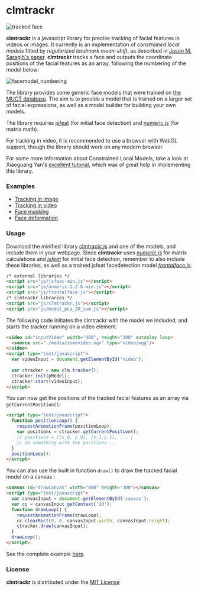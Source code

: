 clmtrackr
======

![tracked face](http://auduno.github.com/clmtrackr/media/clmtrackr02.jpg)

**clmtrackr** is a javascript library for precise tracking of facial features in videos or images. It currently is an implementation of *constrained local models* fitted by *regularized landmark mean-shift*, as described in [Jason M. Saragih's paper](http://dl.acm.org/citation.cfm?id=1938021). **clmtrackr** tracks a face and outputs the coordinate positions of the facial features as an array, following the numbering of the model below:

![facemodel_numbering](http://auduno.github.com/clmtrackr/media/facemodel_numbering_small.png)

The library provides some generic face models that were trained on [the MUCT database](http://www.milbo.org/muct/). The aim is to provide a model that is trained on a larger set of facial expressions, as well as a model builder for building your own models.

The library requires [jsfeat](https://github.com/inspirit/jsfeat) (for initial face detection) and [numeric.js](http://numericjs.com) (for matrix math).

For tracking in video, it is recommended to use a browser with WebGL support, though the library should work on any modern browser.

For some more information about Constrained Local Models, take a look at Xiaoguang Yan's [excellent tutorial](https://sites.google.com/site/xgyanhome/home/projects/clm-implementation/ConstrainedLocalModel-tutorial%2Cv0.7.pdf?attredirects=0), which was of great help in implementing this library.

### Examples ###

* [Tracking in image](http://auduno.github.com/clmtrackr/clm_image.html)
* [Tracking in video](http://auduno.github.com/clmtrackr/clm_video.html)
* [Face masking](http://auduno.github.com/clmtrackr/face_mask.html)
* [Face deformation](http://auduno.github.com/clmtrackr/face_deformation_video.html)

### Usage ###

Download the minified library [clmtrackr.js](https://github.com/auduno/clmtrackr/raw/dev/clmtrackr.js) and one of the models, and include them in your webpage. Since **clmtrackr** uses [*numeric.js*](https://github.com/sloisel/numeric/) for matrix calculations and [*jsfeat*](https://github.com/inspirit/jsfeat) for initial face detection, remember to also include these libraries, as well as a trained jsfeat facedetection model [*frontalface.js*](https://github.com/inspirit/jsfeat/blob/master/cascades/frontalface.js).

```html
/* external libraries */
<script src="js/jsfeat-min.js"></script>
<script src="js/numeric-1.2.6.min.js"></script>
<script src="js/frontalface.js"></script>
/* clmtrackr libraries */
<script src="js/clmtrackr.js"></script>
<script src="js/model_pca_20_svm.js"></script>
```

The following code initiates the clmtrackr with the model we included, and starts the tracker running on a video element.

```html
<video id="inputVideo" width="400", height="300" autoplay loop>
  <source src="./media/somevideo.ogv" type="video/ogg"/>
</video>
<script type="text/javascript">
  var videoInput = document.getElementById('video');
  
  var ctracker = new clm.tracker();
  ctracker.init(pModel);
  ctracker.start(videoInput);
</script>
```

You can now get the positions of the tracked facial features as an array via ```getCurrentPosition()```:

```html
<script type="text/javascript">
  function positionLoop() {
    requestAnimationFrame(positionLoop);
    var positions = ctracker.getCurrentPosition();
    // positions = [[x_0, y_0], [x_1,y_1], ... ]
    // do something with the positions ...
  }
  positionLoop();
</script>
```

You can also use the built in function ```draw()``` to draw the tracked facial model on a canvas :

```html
<canvas id="drawCanvas" width="400" height="300"></canvas>
<script type="text/javascript">
  var canvasInput = document.getElementById('canvas');
  var cc = canvasInput.getContext('2d');
  function drawLoop() {
    requestAnimationFrame(drawLoop);
    cc.clearRect(0, 0, canvasInput.width, canvasInput.height);
    ctracker.draw(canvasInput);
  }
  drawLoop();
</script>
```

See the complete example [here](http://auduno.github.com/clmtrackr/example.html).

### License ###

**clmtrackr** is distributed under the [MIT License](http://www.opensource.org/licenses/MIT)
